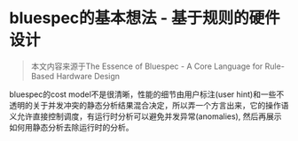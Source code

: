 # bluespec的基本想法 - 基于规则的硬件设计

> 本文内容来源于The Essence of Bluespec - A Core Language for Rule-Based Hardware Design

bluespec的cost model不是很清晰，性能的细节由用户标注(user hint)和一些不透明的关于并发冲突的静态分析结果混合决定，所以弄一个方言出来，它的操作语义允许直接控制调度，有运行时分析可以避免并发异常(anomalies), 然后再展示如何用静态分析去除运行时的分析。

## 